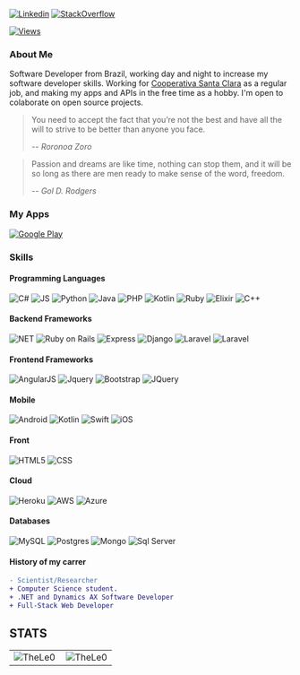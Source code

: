 [![Linkedin](https://img.shields.io/badge/linkedin-%230077B5.svg?&style=for-the-badge&logo=linkedin&logoColor=white)](https://www.linkedin.com/in/leonardo-tosin-b57406112/)
[![StackOverflow](https://img.shields.io/badge/stackoverflow-%23F48024.svg?&style=for-the-badge&logo=stackoverflow&logoColor=white)](https://stackoverflow.com/users/9767014/thele0?tab=profile)


[![Views](https://hits.seeyoufarm.com/api/count/incr/badge.svg?url=https%3A%2F%2Fgithub.com%2FTheLe0&count_bg=%23820296&title_bg=%23555555&icon=&icon_color=%23E7E7E7&title=views&edge_flat=false)](https://hits.seeyoufarm.com)

### About Me

Software Developer from Brazil, working day and night to increase my software developer skills. 
Working for <a href="https://www.coopsantaclara.com.br/">Cooperativa Santa Clara</a> as a regular job, and making my apps
and APIs in the free time as a hobby.
I'm open to colaborate on open source projects.

> You need to accept the fact that you’re not the best and have all the will to strive to be better than anyone you face.
>
> -- <cite>Roronoa Zoro</cite>


> Passion and dreams are like time, nothing can stop them, and it will be so long as there are men ready to make sense of the word, freedom.
>
> -- <cite>Gol D. Rodgers</cite>

### My Apps ###
[![Google Play](https://img.shields.io/badge/Google_Play-414141?style=for-the-badge&logo=google-play&logoColor=white)](https://play.google.com/store/apps/dev?id=5200472266334008653&pcampaignid=pcampaignidMKT-Other-global-all-co-prtnr-py-PartBadge-Mar2515-1)


### Skills ###

#### Programming Languages ####

![C#](https://img.shields.io/badge/C%23-239120?style=for-the-badge&logo=c-sharp&logoColor=white) ![JS](https://img.shields.io/badge/JavaScript-323330?style=for-the-badge&logo=javascript&logoColor=F7DF1E) ![Python](https://img.shields.io/badge/Python-14354C?style=for-the-badge&logo=python&logoColor=white) ![Java](https://img.shields.io/badge/Java-ED8B00?style=for-the-badge&logo=java&logoColor=white) ![PHP](	https://img.shields.io/badge/PHP-777BB4?style=for-the-badge&logo=php&logoColor=white) ![Kotlin](https://img.shields.io/badge/Kotlin-0095D5?&style=for-the-badge&logo=kotlin&logoColor=white) ![Ruby](https://img.shields.io/badge/Ruby-CC342D?style=for-the-badge&logo=ruby&logoColor=white) ![Elixir](https://img.shields.io/badge/Elixir-4B275F?style=for-the-badge&logo=elixir&logoColor=white) ![C++](https://img.shields.io/badge/C%2B%2B-00599C?style=for-the-badge&logo=c%2B%2B&logoColor=white)


#### Backend Frameworks ####

![NET](https://img.shields.io/badge/.NET-5C2D91?style=for-the-badge&logo=.net&logoColor=white) ![Ruby on Rails](https://img.shields.io/badge/Ruby_on_Rails-CC0000?style=for-the-badge&logo=ruby-on-rails&logoColor=white) ![Express](https://img.shields.io/badge/Express.js-404D59?style=for-the-badge) ![Django](https://img.shields.io/badge/Django-092E20?style=for-the-badge&logo=django&logoColor=white) ![Laravel](https://img.shields.io/badge/Spring-6DB33F?style=for-the-badge&logo=spring&logoColor=white) ![Laravel](https://img.shields.io/badge/Laravel-FF2D20?style=for-the-badge&logo=laravel&logoColor=white)

#### Frontend Frameworks ####

![AngularJS](https://img.shields.io/badge/AngularJS-E23237?style=for-the-badge&logo=angularjs&logoColor=white) ![Jquery](https://img.shields.io/badge/jQuery-0769AD?style=for-the-badge&logo=jquery&logoColor=white) ![Bootstrap](https://img.shields.io/badge/Bootstrap-563D7C?style=for-the-badge&logo=bootstrap&logoColor=white) ![JQuery](https://img.shields.io/badge/jQuery-0769AD?style=for-the-badge&logo=jquery&logoColor=white) 

#### Mobile ####

![Android](https://img.shields.io/badge/Android-3DDC84?style=for-the-badge&logo=android&logoColor=white) ![Kotlin](https://img.shields.io/badge/Kotlin-0095D5?&style=for-the-badge&logo=kotlin&logoColor=white) ![Swift](https://img.shields.io/badge/Swift-FA7343?style=for-the-badge&logo=swift&logoColor=white) ![iOS](https://img.shields.io/badge/iOS-000000?style=for-the-badge&logo=ios&logoColor=white) 

#### Front #####

![HTML5](https://img.shields.io/badge/HTML5-E34F26?style=for-the-badge&logo=html5&logoColor=white) ![CSS](	https://img.shields.io/badge/CSS3-1572B6?style=for-the-badge&logo=css3&logoColor=white)

#### Cloud ####

![Heroku](https://img.shields.io/badge/Heroku-430098?style=for-the-badge&logo=heroku&logoColor=white) ![AWS](https://img.shields.io/badge/Amazon_AWS-232F3E?style=for-the-badge&logo=amazon-aws&logoColor=white) ![Azure](https://img.shields.io/badge/Microsoft_Azure-0089D6?style=for-the-badge&logo=microsoft-azure&logoColor=white) 

#### Databases ####

![MySQL](https://img.shields.io/badge/MySQL-00000F?style=for-the-badge&logo=mysql&logoColor=white)  ![Postgres](	https://img.shields.io/badge/PostgreSQL-316192?style=for-the-badge&logo=postgresql&logoColor=white)  ![Mongo](https://img.shields.io/badge/MongoDB-4EA94B?style=for-the-badge&logo=mongodb&logoColor=white) ![Sql Server](https://img.shields.io/badge/Microsoft_SQL_Server-CC2927?style=for-the-badge&logo=microsoft-sql-server&logoColor=white) 


#### History of my carrer
```diff
- Scientist/Researcher
+ Computer Science student.
+ .NET and Dynamics AX Software Developer
+ Full-Stack Web Developer
```

## STATS
  
  <center>
  
<table>
  <tr>
      <td><img align="left" src="https://github-readme-stats.vercel.app/api/top-langs/?username=TheLe0&show_icons=true&theme=onedark&locale=en&layout=compact" alt="TheLe0" /></td>
      <td><img align="center" src="https://github-readme-stats.vercel.app/api?username=TheLe0&show_icons=true&theme=onedark&locale=en" alt="TheLe0" /></td>
  </tr>  
</table>
</center>
